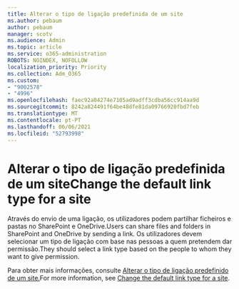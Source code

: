 ```yaml
---
title: Alterar o tipo de ligação predefinida de um site
ms.author: pebaum
author: pebaum
manager: scotv
ms.audience: Admin
ms.topic: article
ms.service: o365-administration
ROBOTS: NOINDEX, NOFOLLOW
localization_priority: Priority
ms.collection: Adm_O365
ms.custom:
- "9002578"
- "4996"
ms.openlocfilehash: faec92a04274e7105ad9adff3cdba56cc914aa9d
ms.sourcegitcommit: 8242a824491f64be48dfe81da09766920fbd7feb
ms.translationtype: MT
ms.contentlocale: pt-PT
ms.lasthandoff: 06/06/2021
ms.locfileid: "52793998"
---
```

# <a name="change-the-default-link-type-for-a-site"></a><span data-ttu-id="594d5-102">Alterar o tipo de ligação predefinida de um site</span><span class="sxs-lookup"><span data-stu-id="594d5-102">Change the default link type for a site</span></span>

<span data-ttu-id="594d5-103">Através do envio de uma ligação, os utilizadores podem partilhar ficheiros e pastas no SharePoint e OneDrive.</span><span class="sxs-lookup"><span data-stu-id="594d5-103">Users can share files and folders in SharePoint and OneDrive by sending a link.</span></span> <span data-ttu-id="594d5-104">Os utilizadores devem selecionar um tipo de ligação com base nas pessoas a quem pretendem dar permissão.</span><span class="sxs-lookup"><span data-stu-id="594d5-104">They should select a link type based on the people to whom they want to give permission.</span></span>

<span data-ttu-id="594d5-105">Para obter mais informações, consulte [Alterar o tipo de ligação predefinido de um site.](/sharepoint/change-default-sharing-link)</span><span class="sxs-lookup"><span data-stu-id="594d5-105">For more information, see [Change the default link type for a site](/sharepoint/change-default-sharing-link).</span></span>
